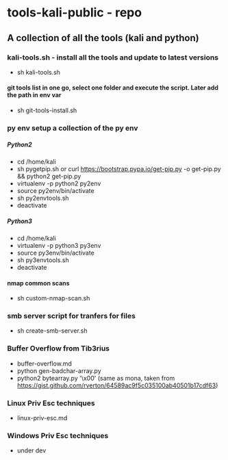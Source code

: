 # tools-kali-public - repo
## A collection of all the tools (kali and python)

### kali-tools.sh - install all the tools and update to latest versions
- sh kali-tools.sh

#### git tools list in one go, select one folder and execute the script. Later add the path in env var
- sh git-tools-install.sh 

### py env setup a collection of the py env

##### Python2
- cd /home/kali
- sh pygetpip.sh or curl https://bootstrap.pypa.io/get-pip.py -o get-pip.py && python2 get-pip.py
- virtualenv -p python2 py2env
- source py2env/bin/activate
- sh py2envtools.sh
- deactivate

##### Python3
- cd /home/kali
- virtualenv -p python3 py3env
- source py3env/bin/activate
- sh py3envtools.sh
- deactivate

#### nmap common scans
- sh custom-nmap-scan.sh <ip>

### smb server script for tranfers for files
- sh create-smb-server.sh

### Buffer Overflow from Tib3rius
- buffer-overflow.md
- python gen-badchar-array.py
- python2 bytearray.py '\x00' (same as mona, taken from https://gist.github.com/rverton/64589ac9f5c035100ab40501b17cdf63)

### Linux Priv Esc techniques 
- linux-priv-esc.md

### Windows Priv Esc techniques
- under dev
